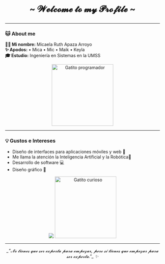 # <p align="center">~  𝓦𝓮𝓵𝓬𝓸𝓶𝓮 𝓽𝓸 𝓶𝔂 𝓟𝓻𝓸𝓯𝓲𝓵𝓮  ~</p>

---

### 🐱 About me

**👩‍💻 Mi nombre:** Micaela Ruth Apaza Arroyo  
**✨ Apodos:** • Mica • Mic • Maik • Keyla  
**🎓 Estudio:** Ingeniería en Sistemas en la UMSS

<p align="center">
  <img src="https://media4.giphy.com/media/v1.Y2lkPTc5MGI3NjExYW9neDE5cDdqcGkxODZsdmpsZXJ2dGMxanFkaXRqejhzYXVhbTBneSZlcD12MV9pbnRlcm5hbF9naWZfYnlfaWQmY3Q9Zw/LHZyixOnHwDDy/giphy.gif" alt="Gatito programador" width="200"/>
</p>

---

### 💡 Gustos e Intereses

- Diseño de interfaces para aplicaciones móviles y web 📱  
- Me llama la atención la Inteligencia Artificial y la Robótica🤖  
- Desarrollo de software  💻  
- Diseño gráfico 🎨

<p align="center">
  <img src="https://media0.giphy.com/media/v1.Y2lkPTc5MGI3NjExdGw4dDR4dnBwdXV1eDN3amR1Y3BzeXY3Nmdtc2d6N

- A veces aprendo más a las 3 a.m. que en clase 🕒  
- Me gusta combinar diseño y código 🎨💻   

<p align="center">
  <img src="https://media0.giphy.com/media/v1.Y2lkPTc5MGI3NjExdGw4dDR4dnBwdXV1eDN3amR1Y3BzeXY3Nmdtc2d6NTludmV2N3NuZSZlcD12MV9pbnRlcm5hbF9naWZfYnlfaWQmY3Q9Zw/13HBDT4QSTpveU/giphy.gif" alt="Gatito curioso" width="200"/>
</p>

---

<p align="center"> <em>_"𝓝𝓸 𝓽𝓲𝓮𝓷𝓮𝓼 𝓺𝓾𝓮 𝓼𝓮𝓻 𝓮𝔁𝓹𝓮𝓻𝓽𝓪 𝓹𝓪𝓻𝓪 𝓮𝓶𝓹𝓮𝔃𝓪𝓻, 𝓹𝓮𝓻𝓸 𝓼𝓲 𝓽𝓲𝓮𝓷𝓮𝓼 𝓺𝓾𝓮 𝓮𝓶𝓹𝓮𝔃𝓪𝓻 𝓹𝓪𝓻𝓪 𝓼𝓮𝓻 𝓮𝔁𝓹𝓮𝓻𝓽𝓪."_ ✨</em> </p>


